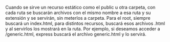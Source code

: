Cuando se sirve un recurso estático como el public u otra carpeta, con cada ruta se buscarán
archivos con el mismo nombre a esa ruta y su extensión y se servirán, sin meterlos a carpeta.
Para el root, siempre buscará un index.html, para distintos recursos, buscará esos archivos .html
y al servirlos los mostrará en la ruta.
Por ejemplo, si deseamos acceder a /generic.html, express buscará el archivo generic.html y lo servirá.